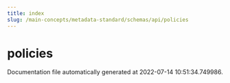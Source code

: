```yaml
---
title: index
slug: /main-concepts/metadata-standard/schemas/api/policies
---
```


# policies

Documentation file automatically generated at 2022-07-14 10:51:34.749986.
